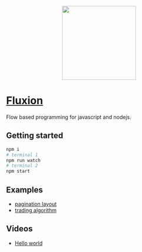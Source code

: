 <a href="https://fluxion.app">
<p align="center">
  <img width="200" height="200" src="https://te0-cdn.s3.amazonaws.com/fluxion/Icon.png">
</p>
</a>

# [Fluxion](https://fluxion.app)

Flow based programming for javascript and nodejs.

## Getting started

```bash
npm i
# terminal 1
npm run watch
# terminal 2
npm start
```

## Examples

- [pagination layout](https://github.com/kyleparisi/pagination-layout)
- [trading algorithm](https://github.com/kyleparisi/alpaca-sp500)

## Videos

- [Hello world](https://www.youtube.com/watch?v=2YGaIy7Xjd8)
